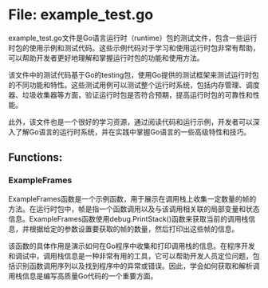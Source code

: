 # File: example_test.go

example_test.go文件是Go语言运行时（runtime）包的测试文件，包含一些运行时包的使用示例和测试代码。这些示例代码对于学习和使用运行时包非常有帮助，可以帮助开发者更好地理解和掌握运行时包的功能和使用方法。

该文件中的测试代码基于Go的testing包，使用Go提供的测试框架来测试运行时包的不同功能和特性。这些测试用例可以测试整个运行时系统，包括内存管理、调度器、垃圾收集器等方面，验证运行时包是否符合预期，提高运行时包的可靠性和性能。

此外，该文件也是一个很好的学习资源，通过阅读代码和运行示例，开发者可以深入了解Go语言的运行时系统，并在实践中掌握Go语言的一些高级特性和技巧。

## Functions:

### ExampleFrames

ExampleFrames函数是一个示例函数，用于展示在调用栈上收集一定数量的帧的方法。在运行时包中，帧是指一个函数调用以及与该调用相关联的局部变量和状态信息。ExampleFrames函数使用debug.PrintStack()函数来获取当前的调用栈信息，并根据给定的参数设置要获取的帧的数量，然后打印出这些帧的信息。

该函数的具体作用是演示如何在Go程序中收集和打印调用栈的信息。在程序开发和调试中，调用栈信息是一种非常有用的工具，它可以帮助开发人员定位问题，包括识别函数调用序列以及找到程序中的异常或错误。因此，学会如何获取和解析调用栈信息是编写高质量Go代码的一个重要方面。




